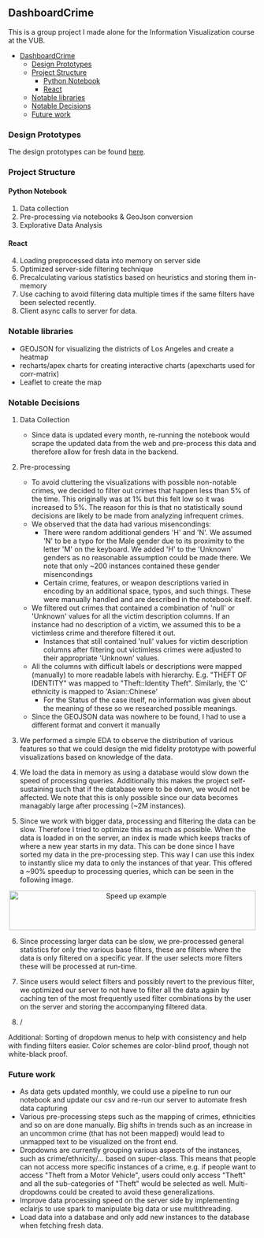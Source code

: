 ## DashboardCrime
This is a group project I made alone for the Information Visualization course at the VUB.

- [DashboardCrime](#dashboardcrime)
  - [Design Prototypes](#design-prototypes)
  - [Project Structure](#project-structure)
    - [Python Notebook](#python-notebook)
    - [React](#react)
  - [Notable libraries](#notable-libraries)
  - [Notable Decisions](#notable-decisions)
  - [Future work](#future-work)


### Design Prototypes
The design prototypes can be found [here](https://www.figma.com/file/0YprOmBCj3OOZh0XUd8U2W/Infovis?type=design&node-id=0-1&mode=design).

### Project Structure
#### Python Notebook
1. Data collection 
2. Pre-processing via notebooks & GeoJson conversion
3. Explorative Data Analysis
#### React
4. Loading preprocessed data into memory on server side
5. Optimized server-side filtering technique
6. Precalculating various statistics based on heuristics and storing them in-memory
7. Use caching to avoid filtering data multiple times if the same filters have been selected recently.
8. Client async calls to server for data.

### Notable libraries
- GEOJSON for visualizing the districts of Los Angeles and create a heatmap
- recharts/apex charts for creating interactive charts (apexcharts used for corr-matrix)
- Leaflet to create the map 


### Notable Decisions
1. Data Collection
    - Since data is updated every month, re-running the notebook would scrape the updated data from the web and pre-process this data and therefore allow for fresh data in the backend.
2. Pre-processing
    - To avoid cluttering the visualizations with possible non-notable crimes, we decided to filter out crimes that happen less than 5% of the time. This originally was at 1% but this felt low so it was increased to 5%. The reason for this is that no statistically sound decisions are likely to be made from analyzing infrequent crimes. 
    - We observed that the data had various misencondings:
      - There were random additional genders 'H' and 'N'. We assumed 'N' to be a typo for the Male gender due to its proximity to the letter 'M' on the keyboard. We added 'H' to the 'Unknown' genders as no reasonable assumption could be made there. We note that only ~200 instances contained these gender misencondings
      - Certain crime, features, or weapon descriptions varied in encoding by an additional space, typos, and such things. These were manually handled and are described in the notebook itself.
    - We filtered out crimes that contained a combination of 'null' or 'Unknown' values for all the victim description columns. If an instance had no description of a victim, we assumed this to be a victimless crime and therefore filtered it out.
      - Instances that still contained 'null' values for victim description columns after filtering out victimless crimes were adjusted to their appropriate 'Unknown' values.
    - All the columns with difficult labels or descriptions were mapped (manually) to more readable labels with hierarchy. E.g. "THEFT OF IDENTITY" was mapped to "Theft::Identity Theft". Similarly, the 'C' ethnicity is mapped to 'Asian::Chinese'
      - For the Status of the case itself, no information was given about the meaning of these so we researched possible meanings.
    - Since the GEOJSON data was nowhere to be found, I had to use a different format and convert it manually
3. We performed a simple EDA to observe the distribution of various features so that we could design the mid fidelity prototype with powerful visualizations based on knowledge of the data.

4. We load the data in memory as using a database would slow down the speed of processing queries. Additionally this makes the project self-sustaining such that if the database were to be down, we would not be affected. We note that this is only possible since our data becomes managably large after processing (~2M instances). 
5. Since we work with bigger data, processing and filtering the data can be slow. Therefore I tried to optimize this as much as possible. When the data is loaded in on the server, an index is made which keeps tracks of where a new year starts in my data. This can be done since I have sorted my data in the pre-processing step. This way I can use this index to instantly slice my data to only the instances of that year. This offered a ~90% speedup to processing queries, which can be seen in the following image.

<div style="text-align: center;">
    <img src="images/speedup.png" alt="Speed up example" width="500" height="80">
</div>

6. Since processing larger data can be slow, we pre-processed general statistics for only the various base filters, these are filters where the data is only filtered on a specific year. If the user selects more filters these will be processed at run-time.
7. Since users would select filters and possibly revert to the previous filter, we optimized our server to not have to filter all the data again by caching ten of the most frequently used filter combinations by the user on the server and storing the accompanying filtered data. 

8. /

Additional: Sorting of dropdown menus to help with consistency and help with finding filters easier. Color schemes are color-blind proof, though not white-black proof.


### Future work
- As data gets updated monthly, we could use a pipeline to run our notebook and update our csv and re-run our server to automate fresh data capturing
- Various pre-processing steps such as the mapping of crimes, ethnicities and so on are done manually. Big shifts in trends such as an increase in an uncommon crime (that has not been mapped) would lead to unmapped text to be visualized on the front end.
- Dropdowns are currently grouping various aspects of the instances, such as crime/ethnicity/... based on super-class. This means that people can not access more specific instances of a crime, e.g. if people want to access "Theft from a Motor Vehicle", users could only access "Theft" and all the sub-categories of "Theft" would be selected as well. Multi-dropdowns could be created to avoid these generalizations.
- Improve data processing speed on the server side by implementing eclairjs to use spark to manipulate big data or use multithreading.
- Load data into a database and only add new instances to the database when fetching fresh data.
